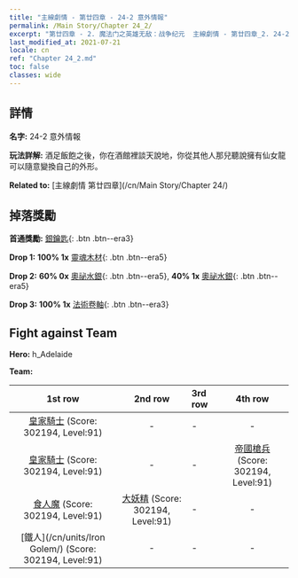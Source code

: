 ```yaml
---
title: "主線劇情 - 第廿四章 - 24-2 意外情報"
permalink: /Main Story/Chapter 24_2/
excerpt: "第廿四章 - 2. 魔法门之英雄无敌：战争纪元  主線劇情 - 第廿四章_2. 24-2 意外情報"
last_modified_at: 2021-07-21
locale: cn
ref: "Chapter 24_2.md"
toc: false
classes: wide
---
```


## 詳情

 **名字:** 24-2 意外情報

 **玩法詳解:** 酒足飯飽之後，你在酒館裡談天說地，你從其他人那兒聽說擁有仙女龍可以隨意變換自己的外形。

 **Related to:** [主線劇情 第廿四章](/cn/Main Story/Chapter 24/)

## 掉落獎勵

 **首通獎勵:** [銀鑰匙](/cn/Items/con_693/){: .btn .btn--era3}

 **Drop 1:** **100% 1x** [靈魂木材](/cn/Items/mat_83/){: .btn .btn--era5}

 **Drop 2:** **60% 0x** [奧祕水銀](/cn/Items/mat_77/){: .btn .btn--era5}, **40% 1x** [奧祕水銀](/cn/Items/mat_77/){: .btn .btn--era5}

 **Drop 3:** **100% 1x** [法術卷軸](/cn/Items/con_694/){: .btn .btn--era3}


## Fight against Team
 **Hero:** h_Adelaide

 **Team:**


  | 1st row | 2nd row | 3rd row | 4th row |
  |:----:|:----:|:----|:----:|
  | [皇家騎士](/cn/units/Cavalier/) (Score: 302194, Level:91)  | - | - | - |
  | [皇家騎士](/cn/units/Cavalier/) (Score: 302194, Level:91)  | - | - | [帝國槍兵](/cn/units/Pikeman/) (Score: 302194, Level:91)  |
  | [食人魔](/cn/units/Ogre/) (Score: 302194, Level:91)  | [大妖精](/cn/units/Gremlin/) (Score: 302194, Level:91)  | - | - |
  | [鐵人](/cn/units/Iron Golem/) (Score: 302194, Level:91)  | - | - | - |


